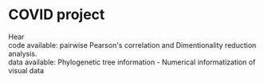 # COVID project
Hear  
code available: pairwise Pearson's correlation and Dimentionality reduction analysis.  
data available: Phylogenetic tree information - Numerical informatization of visual data
